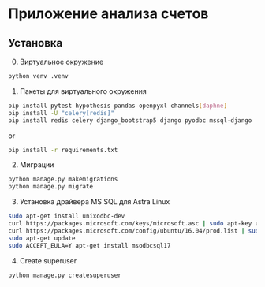# Приложение анализа счетов

## Установка 

0. Виртуальное окружение
```bash
python venv .venv
```

1. Пакеты для виртуального окружения
```bash
pip install pytest hypothesis pandas openpyxl channels[daphne]
pip install -U "celery[redis]"
pip install redis celery django_bootstrap5 django pyodbc mssql-django
```
or
```bash
pip install -r requirements.txt 
```

2. Миграции
```bash
python manage.py makemigrations
python manage.py migrate
```

3. Установка драйвера MS SQL для Astra Linux
```bash
sudo apt-get install unixodbc-dev 
curl https://packages.microsoft.com/keys/microsoft.asc | sudo apt-key add -
curl https://packages.microsoft.com/config/ubuntu/16.04/prod.list | sudo tee /etc/apt/sources.list.d/mssql-release.list
sudo apt-get update
sudo ACCEPT_EULA=Y apt-get install msodbcsql17
```

4. Create superuser
```bash
python manage.py createsuperuser 
```
